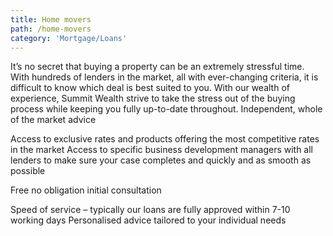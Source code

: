 ```yaml
---
title: Home movers
path: /home-movers
category: 'Mortgage/Loans'
---
```


It’s no secret that buying a property can be an extremely stressful time. With hundreds of lenders in the market, all with ever-changing criteria, it is difficult to know which deal is best suited to you. With our wealth of experience, Summit Wealth strive to take the stress out of the buying process while keeping you fully up-to-date throughout.
Independent, whole of the market advice

Access to exclusive rates and products offering the most competitive rates in the market
Access to specific business development managers with all lenders to make sure your case completes and quickly and as smooth as possible

Free no obligation initial consultation

Speed of service – typically our loans are fully approved within 7-10 working days
Personalised advice tailored to your individual needs
